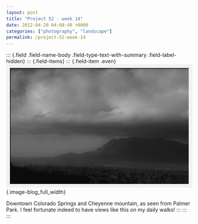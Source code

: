 ```yaml
---
layout: post
title: "Project 52 - week 14"
date: 2012-04-20 04:08:40 +0000
categories: ["photography", "landscape"]
permalink: /project-52-week-14
---
```

::: {.field .field-name-body .field-type-text-with-summary .field-label-hidden}
::: {.field-items}
::: {.field-item .even}
![](/sites/default/files/styles/blog_full_width/public/Photo_2012_04_19_21h40m11s.jpg){.image-blog_full_width}

Downtown Colorado Springs and Cheyenne mountain, as seen from Palmer
Park. I feel fortunate indeed to have views like this on my daily walks!
:::
:::
:::

